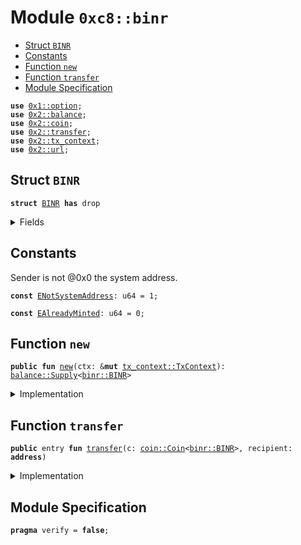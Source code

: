 
<a name="0xc8_binr"></a>

# Module `0xc8::binr`



-  [Struct `BINR`](#0xc8_binr_BINR)
-  [Constants](#@Constants_0)
-  [Function `new`](#0xc8_binr_new)
-  [Function `transfer`](#0xc8_binr_transfer)
-  [Module Specification](#@Module_Specification_1)


<pre><code><b>use</b> <a href="">0x1::option</a>;
<b>use</b> <a href="../../../.././build/Sui/docs/balance.md#0x2_balance">0x2::balance</a>;
<b>use</b> <a href="../../../.././build/Sui/docs/coin.md#0x2_coin">0x2::coin</a>;
<b>use</b> <a href="../../../.././build/Sui/docs/transfer.md#0x2_transfer">0x2::transfer</a>;
<b>use</b> <a href="../../../.././build/Sui/docs/tx_context.md#0x2_tx_context">0x2::tx_context</a>;
<b>use</b> <a href="../../../.././build/Sui/docs/url.md#0x2_url">0x2::url</a>;
</code></pre>



<a name="0xc8_binr_BINR"></a>

## Struct `BINR`



<pre><code><b>struct</b> <a href="binr.md#0xc8_binr_BINR">BINR</a> <b>has</b> drop
</code></pre>



<details>
<summary>Fields</summary>


<dl>
<dt>
<code>dummy_field: bool</code>
</dt>
<dd>

</dd>
</dl>


</details>

<a name="@Constants_0"></a>

## Constants


<a name="0xc8_binr_ENotSystemAddress"></a>

Sender is not @0x0 the system address.


<pre><code><b>const</b> <a href="binr.md#0xc8_binr_ENotSystemAddress">ENotSystemAddress</a>: u64 = 1;
</code></pre>



<a name="0xc8_binr_EAlreadyMinted"></a>



<pre><code><b>const</b> <a href="binr.md#0xc8_binr_EAlreadyMinted">EAlreadyMinted</a>: u64 = 0;
</code></pre>



<a name="0xc8_binr_new"></a>

## Function `new`



<pre><code><b>public</b> <b>fun</b> <a href="binr.md#0xc8_binr_new">new</a>(ctx: &<b>mut</b> <a href="../../../.././build/Sui/docs/tx_context.md#0x2_tx_context_TxContext">tx_context::TxContext</a>): <a href="../../../.././build/Sui/docs/balance.md#0x2_balance_Supply">balance::Supply</a>&lt;<a href="binr.md#0xc8_binr_BINR">binr::BINR</a>&gt;
</code></pre>



<details>
<summary>Implementation</summary>


<pre><code><b>public</b> <b>fun</b> <a href="binr.md#0xc8_binr_new">new</a>(ctx: &<b>mut</b> TxContext): Supply&lt;<a href="binr.md#0xc8_binr_BINR">BINR</a>&gt; {
    <b>assert</b>!(<a href="../../../.././build/Sui/docs/tx_context.md#0x2_tx_context_sender">tx_context::sender</a>(ctx) == @0x0, <a href="binr.md#0xc8_binr_ENotSystemAddress">ENotSystemAddress</a>);
    <b>assert</b>!(<a href="../../../.././build/Sui/docs/tx_context.md#0x2_tx_context_epoch">tx_context::epoch</a>(ctx) == 0, <a href="binr.md#0xc8_binr_EAlreadyMinted">EAlreadyMinted</a>);
    <b>let</b> (cap, metadata) = <a href="../../../.././build/Sui/docs/coin.md#0x2_coin_create_currency">coin::create_currency</a>(
        <a href="binr.md#0xc8_binr_BINR">BINR</a> {},
        9,
        b"<a href="binr.md#0xc8_binr_BINR">BINR</a>",
        b"Benfen INR",
        b"",
        <a href="_none">option::none</a>(),
        ctx
    );
    <a href="../../../.././build/Sui/docs/transfer.md#0x2_transfer_public_freeze_object">transfer::public_freeze_object</a>(metadata);
    <a href="../../../.././build/Sui/docs/coin.md#0x2_coin_treasury_into_supply">coin::treasury_into_supply</a>(cap)
}
</code></pre>



</details>

<a name="0xc8_binr_transfer"></a>

## Function `transfer`



<pre><code><b>public</b> entry <b>fun</b> <a href="../../../.././build/Sui/docs/transfer.md#0x2_transfer">transfer</a>(c: <a href="../../../.././build/Sui/docs/coin.md#0x2_coin_Coin">coin::Coin</a>&lt;<a href="binr.md#0xc8_binr_BINR">binr::BINR</a>&gt;, recipient: <b>address</b>)
</code></pre>



<details>
<summary>Implementation</summary>


<pre><code><b>public</b> entry <b>fun</b> <a href="../../../.././build/Sui/docs/transfer.md#0x2_transfer">transfer</a>(c: <a href="../../../.././build/Sui/docs/coin.md#0x2_coin_Coin">coin::Coin</a>&lt;<a href="binr.md#0xc8_binr_BINR">BINR</a>&gt;, recipient: <b>address</b>) {
    <a href="../../../.././build/Sui/docs/transfer.md#0x2_transfer_public_transfer">transfer::public_transfer</a>(c, recipient)
}
</code></pre>



</details>

<a name="@Module_Specification_1"></a>

## Module Specification



<pre><code><b>pragma</b> verify = <b>false</b>;
</code></pre>
